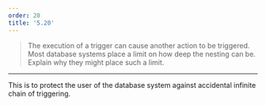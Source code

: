 ```yaml
---
order: 20
title: '5.20'
---
```

> The execution of a trigger can cause another action to be triggered. Most 
> database systems place a limit on how deep the nesting can be. Explain why
> they might place such a limit. 

--------------------------------

This is to protect the user of the database system against accidental infinite
chain of triggering.